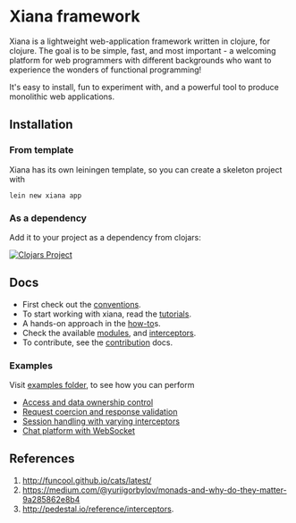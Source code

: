 # Xiana framework

Xiana is a lightweight web-application framework written in clojure, for clojure. The goal is to be simple, fast, and
most important - a welcoming platform for web programmers with different backgrounds who want to experience the wonders
of functional programming!

It's easy to install, fun to experiment with, and a powerful tool to produce monolithic web applications.

## Installation

### From template

Xiana has its own leiningen template, so you can create a skeleton project with

```shell
lein new xiana app
```

### As a dependency

Add it to your project as a dependency from clojars:

[![Clojars Project](https://img.shields.io/clojars/v/com.flexiana/framework.svg)](https://clojars.org/com.flexiana/framework)

## Docs

- First check out the [conventions](./doc/conventions.md).
- To start working with xiana, read the [tutorials](./doc/tutorials.md).
- A hands-on approach in the [how-to](./doc/How-To.md)s.
- Check the available [modules](./doc/modules.md), and [interceptors](./doc/interceptors.md).
- To contribute, see the [contribution](./doc/contribution.md) docs.

### Examples

Visit [examples folder](examples), to see how you can perform

- [Access and data ownership control](examples/acl/README.md)
- [Request coercion and response validation](examples/controllers/README.md)
- [Session handling with varying interceptors](examples/sessions/README.md)
- [Chat platform with WebSocket](examples/cli-chat/README.md)

## References

1. http://funcool.github.io/cats/latest/
2. https://medium.com/@yuriigorbylov/monads-and-why-do-they-matter-9a285862e8b4
3. http://pedestal.io/reference/interceptors.
